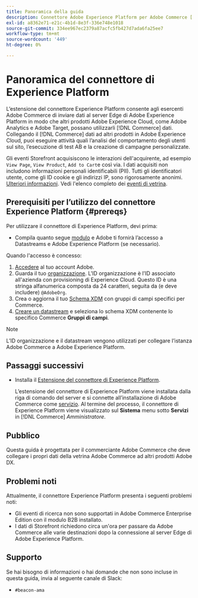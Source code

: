 ```yaml
---
title: Panoramica della guida
description: Connettore Adobe Experience Platform per Adobe Commerce [!DNL Commerce] ad altri prodotti Adobe Experience Cloud.
exl-id: a8362e71-e21c-4b1d-8e3f-336e748e1018
source-git-commit: 334ee967ec2379a87acfc5fb427d7ada6fa25ee7
workflow-type: tm+mt
source-wordcount: '449'
ht-degree: 0%

---
```


# Panoramica del connettore di Experience Platform

L’estensione del connettore Experience Platform consente agli esercenti Adobe Commerce di inviare dati al server Edge di Adobe Experience Platform in modo che altri prodotti Adobe Experience Cloud, come Adobe Analytics e Adobe Target, possano utilizzarli [!DNL Commerce] dati. Collegando il [!DNL Commerce] dati ad altri prodotti in Adobe Experience Cloud, puoi eseguire attività quali l’analisi del comportamento degli utenti sul sito, l’esecuzione di test AB e la creazione di campagne personalizzate.

Gli eventi Storefront acquisiscono le interazioni dell&#39;acquirente, ad esempio `View Page`, `View Product`, `Add to Cart`e così via. I dati acquisiti non includono informazioni personali identificabili (PII). Tutti gli identificatori utente, come gli ID cookie e gli indirizzi IP, sono rigorosamente anonimi. [Ulteriori informazioni](https://www.adobe.com/privacy/experience-cloud.html). Vedi l&#39;elenco completo dei [eventi di vetrina](events.md).

## Prerequisiti per l’utilizzo del connettore Experience Platform {#prereqs}

Per utilizzare il connettore di Experience Platform, devi prima:

- Compila quanto segue [modulo](https://forms.office.com/pages/responsepage.aspx?id=Wht7-jR7h0OUrtLBeN7O4VH_dtG9hJVAk_TqGkZC2DxUM1FSWkdJOE41UVpUWUw0M1JWV0RKS1VXQi4u) e Adobe ti fornirà l’accesso a Datastreams e Adobe Experience Platform (se necessario).

Quando l&#39;accesso è concesso:

1. [Accedere](https://helpx.adobe.com/manage-account/using/access-adobe-id-account.html) al tuo account Adobe.
1. Guarda il tuo [organizzazione](https://experienceleague.adobe.com/docs/core-services/interface/administration/organizations.html?lang=en#concept_EA8AEE5B02CF46ACBDAD6A8508646255). L&#39;ID organizzazione è l&#39;ID associato all&#39;azienda con provisioning di Experience Cloud. Questo ID è una stringa alfanumerica composta da 24 caratteri, seguita da (e deve includere) `@AdobeOrg`.
1. Crea o aggiorna il tuo [Schema XDM](update-xdm.md) con gruppi di campi specifici per Commerce.
1. [Creare un datastream](https://experienceleague.adobe.com/docs/experience-platform/edge/datastreams/overview.html?lang=en) e seleziona lo schema XDM contenente lo specifico Commerce **Gruppi di campi**.

>[!NOTE]
>
> L’ID organizzazione e il datastream vengono utilizzati per collegare l’istanza Adobe Commerce a Adobe Experience Platform.

## Passaggi successivi

- Installa il [Estensione del connettore di Experience Platform](install.md).

   L’estensione del connettore di Experience Platform viene installata dalla riga di comando del server e si connette all’installazione di Adobe Commerce come [servizio](../landing/saas.md). Al termine del processo, il connettore di Experience Platform viene visualizzato sul **Sistema** menu sotto **Servizi** in [!DNL Commerce] _Amministratore_.

## Pubblico

Questa guida è progettata per il commerciante Adobe Commerce che deve collegare i propri dati della vetrina Adobe Commerce ad altri prodotti Adobe DX.

## Problemi noti

Attualmente, il connettore Experience Platform presenta i seguenti problemi noti:

- Gli eventi di ricerca non sono supportati in Adobe Commerce Enterprise Edition con il modulo B2B installato.
- I dati di Storefront richiedono circa un&#39;ora per passare da Adobe Commerce alle varie destinazioni dopo la connessione al server Edge di Adobe Experience Platform.

## Supporto

Se hai bisogno di informazioni o hai domande che non sono incluse in questa guida, invia al seguente canale di Slack:

- `#beacon-ama`

